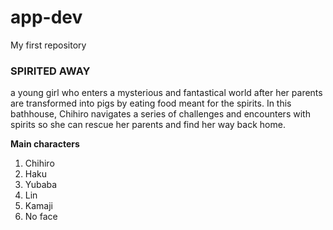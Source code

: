 # app-dev
My first repository
### **SPIRITED AWAY**
a young girl who enters a mysterious and fantastical world after her parents are transformed into pigs by eating food meant for the spirits. In this bathhouse, Chihiro navigates a series of challenges and encounters with spirits so she can rescue her parents and find her way back home. 


**Main characters**
1. Chihiro
2. Haku
3. Yubaba
4. Lin
5. Kamaji
6. No face

